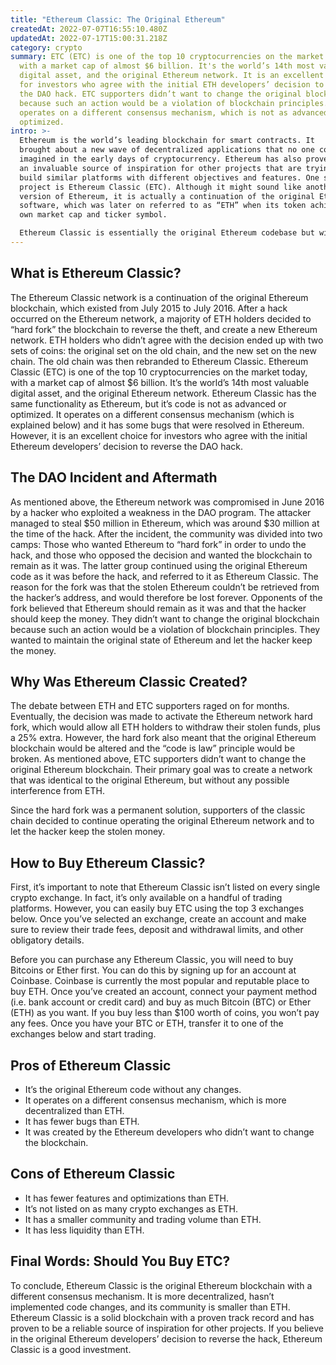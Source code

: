 ```yaml
---
title: "Ethereum Classic: The Original Ethereum"
createdAt: 2022-07-07T16:55:10.480Z
updatedAt: 2022-07-17T15:00:31.218Z
category: crypto
summary: ETC (ETC) is one of the top 10 cryptocurrencies on the market today,
  with a market cap of almost $6 billion. It's the world’s 14th most valuable
  digital asset, and the original Ethereum network. It is an excellent choice
  for investors who agree with the initial ETH developers’ decision to reverse
  the DAO hack. ETC supporters didn’t want to change the original blockchain
  because such an action would be a violation of blockchain principles. It
  operates on a different consensus mechanism, which is not as advanced or
  optimized.
intro: >-
  Ethereum is the world’s leading blockchain for smart contracts. It
  brought about a new wave of decentralized applications that no one could have
  imagined in the early days of cryptocurrency. Ethereum has also proven to be
  an invaluable source of inspiration for other projects that are trying to
  build similar platforms with different objectives and features. One such
  project is Ethereum Classic (ETC). Although it might sound like another
  version of Ethereum, it is actually a continuation of the original Ethereum
  software, which was later on referred to as “ETH” when its token achieved its
  own market cap and ticker symbol. 

  Ethereum Classic is essentially the original Ethereum codebase but with unrestricted miner checks, increased gas costs, and general code optimisations. Think of ETC as the anti-ETH; a blockchain that allows developers to deploy applications without any possible malicious interference from miners or anyone else who may control ETH in the future. Below you will find all you need to know about Ethereum Classic, how it differs from "new" Ethereum, and how you can buy ETC.
---
```


## What is Ethereum Classic?

The Ethereum Classic network is a continuation of the original Ethereum blockchain, which existed from July 2015 to July 2016. After a hack occurred on the Ethereum network, a majority of ETH holders decided to “hard fork” the blockchain to reverse the theft, and create a new Ethereum network. ETH holders who didn’t agree with the decision ended up with two sets of coins: the original set on the old chain, and the new set on the new chain. The old chain was then rebranded to Ethereum Classic. Ethereum Classic (ETC) is one of the top 10 cryptocurrencies on the market today, with a market cap of almost $6 billion. It’s the world’s 14th most valuable digital asset, and the original Ethereum network.
Ethereum Classic has the same functionality as Ethereum, but it’s code is not as advanced or optimized. It operates on a different consensus mechanism (which is explained below) and it has some bugs that were resolved in Ethereum. However, it is an excellent choice for investors who agree with the initial Ethereum developers’ decision to reverse the DAO hack.

## The DAO Incident and Aftermath

As mentioned above, the Ethereum network was compromised in June 2016 by a hacker who exploited a weakness in the DAO program. The attacker managed to steal $50 million in Ethereum, which was around $30 million at the time of the hack. After the incident, the community was divided into two camps: Those who wanted Ethereum to “hard fork” in order to undo the hack, and those who opposed the decision and wanted the blockchain to remain as it was. The latter group continued using the original Ethereum code as it was before the hack, and referred to it as Ethereum Classic.
The reason for the fork was that the stolen Ethereum couldn’t be retrieved from the hacker’s address, and would therefore be lost forever. Opponents of the fork believed that Ethereum should remain as it was and that the hacker should keep the money. They didn’t want to change the original blockchain because such an action would be a violation of blockchain principles. They wanted to maintain the original state of Ethereum and let the hacker keep the money.

## Why Was Ethereum Classic Created?

The debate between ETH and ETC supporters raged on for months. Eventually, the decision was made to activate the Ethereum network hard fork, which would allow all ETH holders to withdraw their stolen funds, plus a 25% extra. However, the hard fork also meant that the original Ethereum blockchain would be altered and the “code is law” principle would be broken. As mentioned above, ETC supporters didn’t want to change the original Ethereum blockchain. Their primary goal was to create a network that was identical to the original Ethereum, but without any possible interference from ETH.

Since the hard fork was a permanent solution, supporters of the classic chain decided to continue operating the original Ethereum network and to let the hacker keep the stolen money.

## How to Buy Ethereum Classic?

First, it’s important to note that Ethereum Classic isn’t listed on every single crypto exchange. In fact, it’s only available on a handful of trading platforms. However, you can easily buy ETC using the top 3 exchanges below. Once you’ve selected an exchange, create an account and make sure to review their trade fees, deposit and withdrawal limits, and other obligatory details. 

Before you can purchase any Ethereum Classic, you will need to buy Bitcoins or Ether first. You can do this by signing up for an account at Coinbase. Coinbase is currently the most popular and reputable place to buy ETH. Once you’ve created an account, connect your payment method (i.e. bank account or credit card) and buy as much Bitcoin (BTC) or Ether (ETH) as you want. If you buy less than $100 worth of coins, you won’t pay any fees. Once you have your BTC or ETH, transfer it to one of the exchanges below and start trading.

## Pros of Ethereum Classic

- It’s the original Ethereum code without any changes.
- It operates on a different consensus mechanism, which is more decentralized than ETH.
- It has fewer bugs than ETH.
- It was created by the Ethereum developers who didn’t want to change the blockchain.

## Cons of Ethereum Classic

- It has fewer features and optimizations than ETH.
- It’s not listed on as many crypto exchanges as ETH.
- It has a smaller community and trading volume than ETH.
- It has less liquidity than ETH.

## Final Words: Should You Buy ETC?

To conclude, Ethereum Classic is the original Ethereum blockchain with a different consensus mechanism. It is more decentralized, hasn’t implemented code changes, and its community is smaller than ETH. Ethereum Classic is a solid blockchain with a proven track record and has proven to be a reliable source of inspiration for other projects. If you believe in the original Ethereum developers’ decision to reverse the hack, Ethereum Classic is a good investment.
